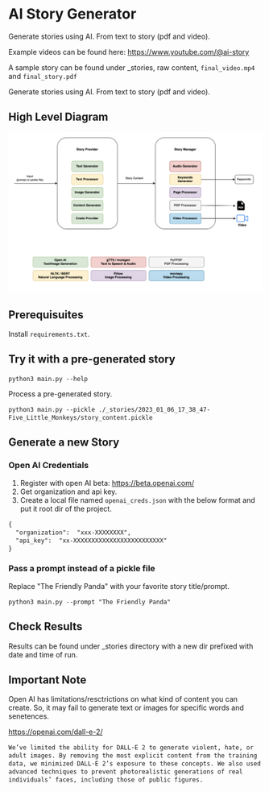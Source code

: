 # AI Story Generator

Generate stories using AI. From text to story (pdf and video).

Example videos can be found here: https://www.youtube.com/@ai-story

A sample story can be found under _stories, raw content, `final_video.mp4` and `final_story.pdf`

Generate stories using AI. From text to story (pdf and video).

## High Level Diagram

![Alt text](docs/high-level-diagram.png?raw=true "Title")

## Prerequisuites

Install `requirements.txt`.

## Try it with a pre-generated story

```
python3 main.py --help
```

Process a pre-generated story.

```
python3 main.py --pickle ./_stories/2023_01_06_17_38_47-Five_Little_Monkeys/story_content.pickle
```

## Generate a new Story

### Open AI Credentials

1. Register with open AI beta: https://beta.openai.com/
2. Get organization and api key.
3. Create a local file named `openai_creds.json` with the below format and put it root dir of the project.

```
{
  "organization":  "xxx-XXXXXXXX",
  "api_key":  "xx-XXXXXXXXXXXXXXXXXXXXXXXXX"
}
```

### Pass a prompt instead of a pickle file

Replace "The Friendly Panda" with your favorite story title/prompt.

```
python3 main.py --prompt "The Friendly Panda"
```

## Check Results

Results can be found under _stories directory with a new dir prefixed with date and time of run.

## Important Note

Open AI has limitations/resctrictions on what kind of content you can create. So, it may fail to generate text or images for specific words and senetences. 

https://openai.com/dall-e-2/

```
We’ve limited the ability for DALL·E 2 to generate violent, hate, or adult images. By removing the most explicit content from the training data, we minimized DALL·E 2’s exposure to these concepts. We also used advanced techniques to prevent photorealistic generations of real individuals’ faces, including those of public figures.
```
